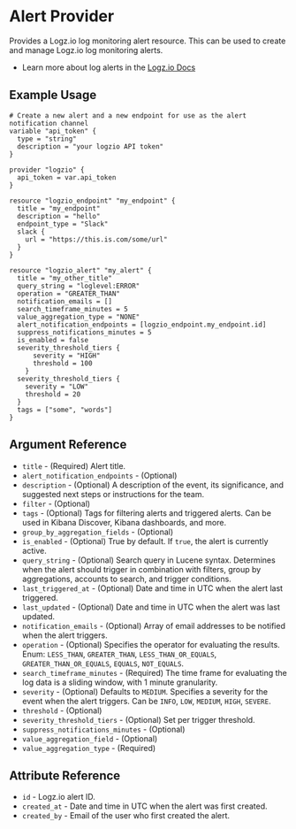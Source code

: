 # Alert Provider

Provides a Logz.io log monitoring alert resource. This can be used to create and manage Logz.io log monitoring alerts. 

* Learn more about log alerts in the [Logz.io Docs](https://docs.logz.io/user-guide/alerts/)

## Example Usage

```hcl
# Create a new alert and a new endpoint for use as the alert notification channel
variable "api_token" {
  type = "string"
  description = "your logzio API token"
}

provider "logzio" {
  api_token = var.api_token
}

resource "logzio_endpoint" "my_endpoint" {
  title = "my_endpoint"
  description = "hello"
  endpoint_type = "Slack"
  slack {
    url = "https://this.is.com/some/url"
  }
}

resource "logzio_alert" "my_alert" {
  title = "my_other_title"
  query_string = "loglevel:ERROR"
  operation = "GREATER_THAN"
  notification_emails = []
  search_timeframe_minutes = 5
  value_aggregation_type = "NONE"
  alert_notification_endpoints = [logzio_endpoint.my_endpoint.id]
  suppress_notifications_minutes = 5
  is_enabled = false
  severity_threshold_tiers {
      severity = "HIGH"
      threshold = 100
    }
  severity_threshold_tiers {
    severity = "LOW"
    threshold = 20
  }
  tags = ["some", "words"]
}

```

## Argument Reference

*	`title` - (Required) Alert title.
*	`alert_notification_endpoints` - (Optional) 
*	`description` - (Optional) A description of the event, its significance, and suggested next steps or instructions for the team. 
*	`filter` - (Optional) 
*	`tags` - (Optional) Tags for filtering alerts and triggered alerts. Can be used in Kibana Discover, Kibana dashboards, and more.
*	`group_by_aggregation_fields` - (Optional)
*	`is_enabled` - (Optional) True by default. If `true`, the alert is currently active.
*	`query_string` - (Optional) Search query in Lucene syntax. Determines when the alert should trigger in combination with filters, group by aggregations, accounts to search, and trigger conditions.
*	`last_triggered_at` - (Optional) Date and time in UTC when the alert last triggered.
*	`last_updated` - (Optional) Date and time in UTC when the alert was last updated.
*	`notification_emails` - (Optional) Array of email addresses to be notified when the alert triggers.
*	`operation` - (Optional) Specifies the operator for evaluating the results. Enum: `LESS_THAN`, `GREATER_THAN`, `LESS_THAN_OR_EQUALS`, `GREATER_THAN_OR_EQUALS`, `EQUALS`, `NOT_EQUALS`.
*	`search_timeframe_minutes` - (Required)  The time frame for evaluating the log data is a sliding window, with 1 minute granularity.
*	`severity` - (Optional) Defaults to `MEDIUM`. Specifies a severity for the event when the alert triggers. Can be `INFO`, `LOW`, `MEDIUM`, `HIGH`, `SEVERE`.
*	`threshold` - (Optional) 
*	`severity_threshold_tiers` - (Optional) Set per trigger threshold.
*	`suppress_notifications_minutes` - (Optional) 
*	`value_aggregation_field` - (Optional) 
* `value_aggregation_type` - (Required)

## Attribute Reference

*	`id` - Logz.io alert ID. 
*	`created_at` - Date and time in UTC when the alert was first created.
*	`created_by` - Email of the user who first created the alert.
